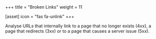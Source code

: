 +++
title = "Broken Links"
weight = 11

[asset]
  icon = "fas fa-unlink"
+++

Analyse URLs that internally link to a page that no longer exists (4xx), a page that redirects (3xx) or to a page that causes a server issue (5xx).